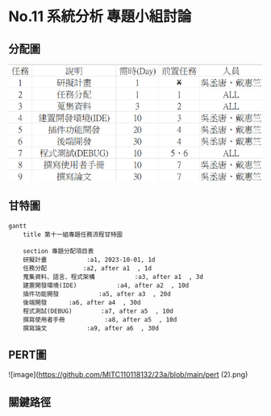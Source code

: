# No.11 系統分析 專題小組討論


## 分配圖
![分配圖](分配圖.png '分配圖')
## 甘特圖

```mermaid
gantt
    title 第十一組專題任務流程甘特圖

    section 專題分配項目表
    研擬計畫           :a1, 2023-10-01, 1d
    任務分配          :a2, after a1  , 1d
    蒐集資料、語言、程式架構           :a3, after a1  , 3d
    建置開發環境(IDE)           :a4, after a2  , 10d
    插件功能開發           :a5, after a3  , 20d
    後端開發      :a6, after a4  , 30d
    程式測試(DEBUG)        :a7, after a5  , 10d
    撰寫使用者手冊           :a8, after a5  , 10d
    撰寫論文           :a9, after a6  , 30d
```

## PERT圖
![image](https://github.com/MITC110118132/23a/blob/main/pert (2).png)


## 關鍵路徑








